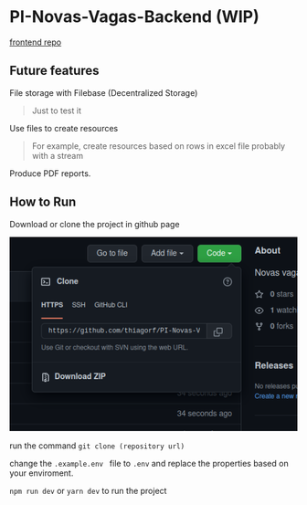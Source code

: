 # PI-Novas-Vagas-Backend (WIP)

[frontend repo](https://github.com/thiagorf/PI-Novas-Vagas-Frontend)

## Future features

File storage with Filebase (Decentralized Storage)
>Just to test it


Use files to create resources
>For example, create resources based on rows in excel file probably with a stream

Produce PDF reports.

## How to Run

Download or clone the project in github page

![How to download the project](clone-image.png)

run the command ```git clone (repository url)```

change the ```.example.env ``` file to ```.env``` and replace the properties based on your enviroment.

```npm run dev``` or ```yarn dev``` to run the project


